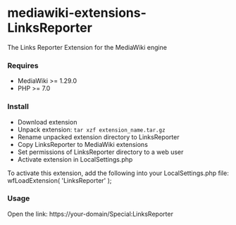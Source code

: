 # mediawiki-extensions-LinksReporter
The Links Reporter Extension for the MediaWiki engine

### Requires
- MediaWiki >= 1.29.0
- PHP >= 7.0

### Install
- Download extension
- Unpack extension: `tar xzf extension_name.tar.gz`
- Rename unpacked extension directory to LinksReporter
- Copy LinksReporter to MediaWiki extensions
- Set permissions of LinksReporter directory to a web user
- Activate extension in LocalSettings.php

To activate this extension, add the following into your LocalSettings.php file:
wfLoadExtension( 'LinksReporter' );

### Usage
Open the link: https://your-domain/Special:LinksReporter
